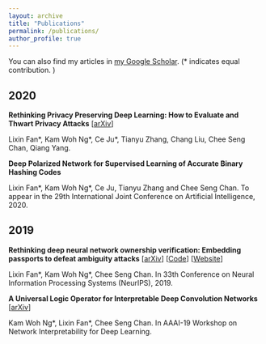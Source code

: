 ```yaml
---
layout: archive
title: "Publications"
permalink: /publications/
author_profile: true
---
```


You can also find my articles in [my Google Scholar](https://scholar.google.com/citations?user=HxEQkLoAAAAJ&hl=en).
(* indicates equal contribution. )

2020
------
**Rethinking Privacy Preserving Deep Learning: How to Evaluate and Thwart Privacy Attacks** \[[arXiv](https://arxiv.org/abs/2006.11601)\]

Lixin Fan*, Kam Woh Ng*, Ce Ju*, Tianyu Zhang, Chang Liu, Chee Seng Chan, Qiang Yang.

**Deep Polarized Network for Supervised Learning of Accurate Binary Hashing Codes**

Lixin Fan*, Kam Woh Ng*, Ce Ju, Tianyu Zhang and Chee Seng Chan. To appear in the 29th International Joint Conference on Artificial Intelligence, 2020.

2019
------
**Rethinking deep neural network ownership verification: Embedding passports to defeat ambiguity attacks** \[[arXiv](https://arxiv.org/abs/1909.07830)\] \[[Code](https://github.com/kamwoh/DeepIPR)\] \[[Website](https://kamwoh.github.io/DeepIPR/)\]

Lixin Fan*, Kam Woh Ng*, Chee Seng Chan. In 33th Conference on Neural Information Processing Systems (NeurIPS), 2019.


**A Universal Logic Operator for Interpretable Deep Convolution Networks** \[[arXiv](https://arxiv.org/abs/1901.08551)\]

Kam Woh Ng*, Lixin Fan*, Chee Seng Chan. In AAAI-19 Workshop on Network Interpretability for Deep Learning.
